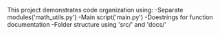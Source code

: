 This project demonstrates code organization using:
-Separate modules('math_utils.py')
-Main script('main.py')
-Doestrings for function documentation
-Folder structure using 'src/' and 'docs/'
